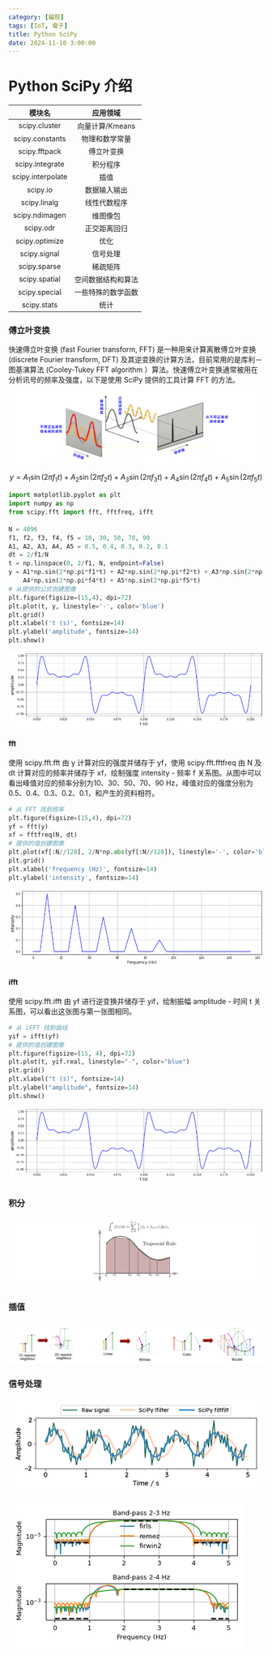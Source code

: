 ```yaml
---
category: [編程]
tags: [IoT, 電子]
title: Python SciPy
date: 2024-11-10 3:00:00
---
```


<style>
  table {
    width: 100%
    }
  td {
    vertical-align: center;
    text-align: center;
  }
  table.inputT{
    margin: 10px;
    width: auto;
    margin-left: auto;
    margin-right: auto;
    border: none;
  }
  input{
    text-align: center;
    padding: 0px 10px;
  }
  iframe{
    width: 100%;
    display: block;
    border-style:none;
  }
</style>

# Python SciPy 介绍

|模块名|应用领域|
|:---:|:---:|
|scipy.cluster|向量计算/Kmeans|
|scipy.constants|物理和数学常量|
|scipy.fftpack|傅立叶变换|
|scipy.integrate|积分程序|
|scipy.interpolate|插值|
|scipy.io|数据输入输出|
|scipy.linalg|线性代数程序|
|scipy.ndimagen|维图像包|
|scipy.odr|正交距离回归|
|scipy.optimize|优化|
|scipy.signal|信号处理|
|scipy.sparse|稀疏矩阵|
|scipy.spatial|空间数据结构和算法|
|scipy.special|一些特殊的数学函数|
|scipy.stats|统计|

### 傅立叶变换

快速傅立叶变换 (fast Fourier transform, FFT) 是一种用来计算离散傅立叶变换 (discrete Fourier transform, DFT) 及其逆变换的计算方法，目前常用的是库利－图基演算法 (Cooley-Tukey FFT algorithm ）算法。快速傅立叶变换通常被用在分析讯号的频率及强度，以下是使用 SciPy 提供的工具计算 FFT 的方法。

![Alt X](../assets/img/python/fft.png)

$$
y = A_1 \sin(2 \pi f_1 t) + A_2 \sin(2 \pi f_2 t) + A_3 \sin(2 \pi f_3 t) + A_4 \sin(2 \pi f_4 t) + A_5 \sin(2 \pi f_5 t)
$$

```py
import matplotlib.pyplot as plt
import numpy as np
from scipy.fft import fft, fftfreq, ifft

N = 4096
f1, f2, f3, f4, f5 = 10, 30, 50, 70, 90
A1, A2, A3, A4, A5 = 0.5, 0.4, 0.3, 0.2, 0.1
dt = 2/f1/N
t = np.linspace(0, 2/f1, N, endpoint=False)
y = A1*np.sin(2*np.pi*f1*t) + A2*np.sin(2*np.pi*f2*t) + A3*np.sin(2*np.pi*f3*t) + \
    A4*np.sin(2*np.pi*f4*t) + A5*np.sin(2*np.pi*f5*t)
# 从提供的公式创建图像
plt.figure(figsize=(15,4), dpi=72)
plt.plot(t, y, linestyle='-', color='blue')
plt.grid()
plt.xlabel('t (s)', fontsize=14)
plt.ylabel('amplitude', fontsize=14)
plt.show()
```
![Alt X](../assets/img/python/fftimagein.png)

#### fft

使用 scipy.fft.fft 由 y 计算对应的强度并储存于 yf，使用 scipy.fft.fftfreq 由 N 及 dt 计算对应的频率并储存于 xf，绘制强度 intensity - 频率 f 关系图。从图中可以看出峰值对应的频率分别为10、30、50、70、90 Hz，峰值对应的强度分别为0.5、0.4、0.3、0.2、0.1，和产生的资料相符。

```py
# 从 FFT 找到频率
plt.figure(figsize=(15,4), dpi=72)
yf = fft(y)
xf = fftfreq(N, dt)
# 提供的值创建图像
plt.plot(xf[:N//128], 2/N*np.abs(yf[:N//128]), linestyle='-', color='blue')
plt.grid()
plt.xlabel('frequency (Hz)', fontsize=14)
plt.ylabel('intensity', fontsize=14)
```
![Alt X](../assets/img/python/fftimage.png)

#### ifft

使用 scipy.fft.ifft 由 yf 进行逆变换并储存于 yif，绘制振幅 amplitude - 时间 t 关系图，可以看出这张图与第一张图相同。

```py
# 从 iFFT 找到曲线
yif = ifft(yf)
# 提供的值创建图像
plt.figure(figsize=(15, 4), dpi=72)
plt.plot(t, yif.real, linestyle="-", color="blue")
plt.grid()
plt.xlabel("t (s)", fontsize=14)
plt.ylabel("amplitude", fontsize=14)
plt.show()
```

![Alt X](../assets/img/python/ifftimage.png)

### 积分

![Alt X](../assets/img/python/integration.png)

### 插值

![Alt X](../assets/img/python/interpolate.png)

### 信号处理

![Alt X](../assets/img/python/lowpass.png)


![Alt X](../assets/img/python/signal-firls.png)
